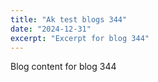 ```yaml
---
title: "Ak test blogs 344"
date: "2024-12-31"
excerpt: "Excerpt for blog 344"
---
```


Blog content for blog 344